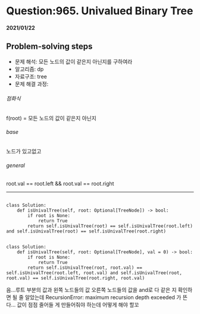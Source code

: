 # Question:965. Univalued Binary Tree
#### 2021/01/22


## Problem-solving steps
* 문제 해석: 모든 노드의 값이 같은지 아닌지를 구하여라
* 알고리즘: dp
* 자료구조: tree
* 문제 해결 과정: 

###### 점화식
f(root) = 모든 노드의 값이 같은지 아닌지
###### base
노드가 있고없고
###### general
root.val == root.left && root.val == root.right

---

```python3

class Solution:
    def isUnivalTree(self, root: Optional[TreeNode]) -> bool:
        if root is None:
            return True 
        return self.isUnivalTree(root) == self.isUnivalTree(root.left) and self.isUnivalTree(root) == self.isUnivalTree(root.right)
        

```

```python3
class Solution:
    def isUnivalTree(self, root: Optional[TreeNode], val = 0) -> bool:
        if root is None:
            return True 
        return self.isUnivalTree(root, root.val) == self.isUnivalTree(root.left, root.val) and self.isUnivalTree(root, root.val) == self.isUnivalTree(root.right, root.val)
```

음...루트 부분의 값과 왼쪽 노드들의 값 오른쪽 노드들의 값을 and로 다 같은 지 확인하면 될 줄 알았는데 
RecursionError: maximum recursion depth exceeded 가 뜬다... 값이 점점 줄어들 게 만들어줘야 하는데 어떻게 해야 할꼬
